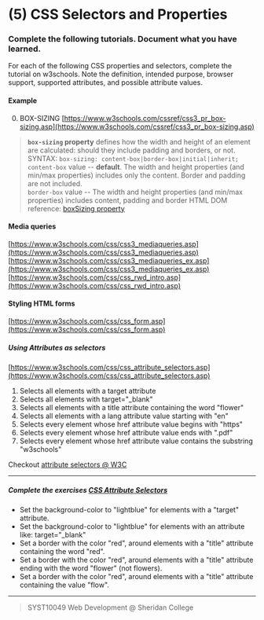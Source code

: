 # (5) CSS Selectors and Properties

### Complete the following tutorials. Document what you have learned.
For each of the following CSS properties and selectors, complete the tutorial on w3schools.  Note the definition, intended purpose, browser support, supported attributes, and possible attribute values.
#### Example
0. BOX-SIZING [https://www.w3schools.com/cssref/css3_pr_box-sizing.asp](https://www.w3schools.com/cssref/css3_pr_box-sizing.asp)

> **`box-sizing` property** defines how the width and height of an element are calculated: should they include padding and borders, or not.
>  SYNTAX: `box-sizing: content-box|border-box|initial|inherit;`
> `content-box` value -- **default**. The width and height properties (and min/max properties) includes only the content. Border and padding are not included.  
> `border-box` value -- The width and height properties (and min/max properties) includes content, padding and border
> HTML DOM reference: [boxSizing property](https://www.w3schools.com/jsref/prop_style_boxsizing.asp)


#### Media queries
[https://www.w3schools.com/css/css3_mediaqueries.asp](https://www.w3schools.com/css/css3_mediaqueries.asp)
[https://www.w3schools.com/css/css3_mediaqueries_ex.asp](https://www.w3schools.com/css/css3_mediaqueries_ex.asp)
[https://www.w3schools.com/css/css_rwd_intro.asp](https://www.w3schools.com/css/css_rwd_intro.asp)


#### Styling HTML forms


[https://www.w3schools.com/css/css_form.asp](https://www.w3schools.com/css/css_form.asp)

##### Using Attributes as selectors
[https://www.w3schools.com/css/css_attribute_selectors.asp](https://www.w3schools.com/css/css_attribute_selectors.asp)
1. Selects all elements with a target attribute
2. Selects all elements with target="_blank"
3. Selects all elements with a title attribute containing the word "flower"
4. Selects all elements with a lang attribute value starting with "en"
5. Selects every <a> element whose href attribute value begins with "https"
6. Selects every <a> element whose href attribute value ends with ".pdf"
7. Selects every <a> element whose href attribute value contains the substring "w3schools"

Checkout [attribute selectors @ W3C](https://www.w3.org/TR/selectors/#attribute-selectors)

---

##### Complete the exercises [CSS Attribute Selectors](https://www.w3schools.com/css/exercise.asp?filename=exercise_attribute_selectors1)
-   Set the background-color to "lightblue" for elements with a "target" attribute.
-   Set the background-color to "lightblue" for elements with an attribute like: target="_blank"
-   Set a border with the color "red", around elements with a "title" attribute containing the word "red".
-   Set a border with the color "red", around elements with a "title" attribute ending with the word "flower" (not flowers).
-   Set a border with the color "red", around elements with a "title" attribute containing the value "flow".

 
---
> SYST10049 Web Development @ Sheridan College
